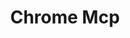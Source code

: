 ---
created: '2025-09-16T15:05:15.650518'
modified: '2025-09-16T15:05:51.713827'
ship_factor: 5
subtype: mcp-servers
tags: []
title: Chrome Mcp
type: tool
version: 1
---